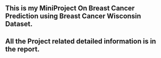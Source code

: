 ## This is my MiniProject On Breast Cancer Prediction using Breast Cancer Wisconsin Dataset.

## All the Project related detailed information is in the report.

